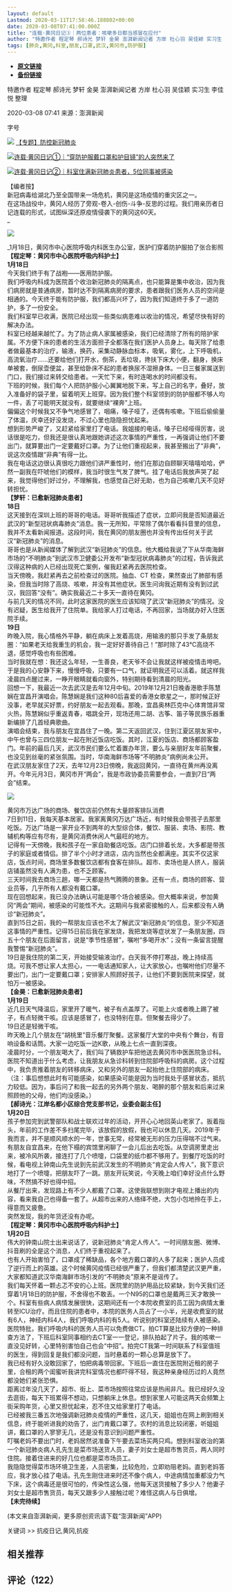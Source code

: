 ```yaml
---
layout: default
Lastmod: 2020-03-11T17:58:46.188802+00:00
date: 2020-03-08T07:41:00.000Z
title: "连载·黄冈日记③｜两位患者：咳嗽多日都当感冒在应付"
author: "特邀作者 程定琴 郝诗光 梦轩 金昊 澎湃新闻记者 方岸 杜心羽 吴佳颖 实习生 李佳悦 整理"
tags: [肺炎,黄冈,科室,朋友,口罩,武汉,黄冈市,防护服]
---
```


* [**原文链接**](https://www.thepaper.cn/newsDetail_forward_6366603)
* [**备份链接**](https://web.archive.org/save/https://www.thepaper.cn/newsDetail_forward_6366603)


特邀作者 程定琴 郝诗光 梦轩 金昊 澎湃新闻记者 方岸 杜心羽 吴佳颖 实习生 李佳悦 整理

2020-03-08 07:41 来源：澎湃新闻

字号

![](/images/post/9d9b68ac2b1de18d3712096354b3c3a5.gif) [【专题】防控新冠肺炎](https://www.thepaper.cn/newsDetail_forward_89986) 

![](/images/post/92a2b5cb9c6906035c2864fa225e1940.gif)[连载·黄冈日记①｜“穿防护服戴口罩和护目镜”的人突然来了](https://www.thepaper.cn/newsDetail_forward_6319905)

![](/images/post/92a2b5cb9c6906035c2864fa225e1940.gif)[连载·黄冈日记②｜科室住满新冠肺炎患者，5位同事被感染](https://www.thepaper.cn/newsDetail_forward_6366394)

【编者按】  
新冠病毒给湖北乃至全国带来一场危机，黄冈是这场疫情的重灾区之一。  
在这场战役中，黄冈人经历了旁观-卷入-创伤-斗争-反思的过程。我们用亲历者日记连载的形式，试图纵深还原疫情侵袭下的黄冈这60天。  
_

![](/images/post/32b30a250abd6331e03a2a1f16466346.jpeg)

_1月18日，黄冈市中心医院呼吸内科医生办公室，医护们穿着防护服拍了张合影照  
**【程定琴：黄冈市中心医院呼吸内科护士】  
1月18日**  
今天我们终于有了战袍——医用防护服。  
我们呼吸内科成为医院首个收治新冠肺炎的隔离点，也只能算是集中收治，因为我们病房就是普通病房，暂时达不到隔离病房的要求，患者跟我们医务人员的空间是相通的。今天终于能有防护服，我们都高兴坏了，因为我们知道终于多了一道防护，多了一份安全。  
我们科室早已收满，医院已经出现一些类似病患难以收治的情况，希望尽快有好的解决办法。  
科室已经越来越忙了。为了防止病人家属被感染，我们已经清除了所有的陪护家属。不方便下床的患者的生活方面担子全都落在我们医护人员身上。每天除了给患者做最基本的治疗，输液，换药，采集动静脉血标本，吸氧，雾化，上下呼吸机，高流氧治疗……还要给他们打开水，倒茶，丢垃圾，搀扶下床大小便，翻身，换床单被套，倒尿壶便盆，甚至给卧床不起的患者换尿不湿擦身体。一日三餐家属送到门口，我们接过来转交给患者。一天忙下来，有时连喝水的时间都没有。  
下班的时候，我们每个人把防护服小心翼翼地脱下来，写上自己的名字，叠好，放入准备好的袋子里，留着明天上班穿。因为我们整个科室领到的防护服都不够人均一件，丢了可能明天就没有，就要继续“裸奔”上班。  
偏偏这个时候我又不争气地感冒了，咽痛，嗓子哑了，还偶有咳嗽。下班后偷偷量了体温，庆幸还好没发烧，不过心里也隐隐担忧起来。  
想到形势严峻了，又赶紧给家里打了电话。我姐接的电话，嗓子已经哑得厉害，说话很是吃力，但我还是很认真地跟她讲述这次事情的严重性，一再强调让他们不要出门，就算要出门一定要戴好口罩。为了让他们重视起来，我甚至搬出了“非典”，说这次疫情跟“非典”有得一比。  
我在电话这边很认真很吃力跟他们讲严重性时，他们在那边自顾聊天嘻嘻哈哈，俨然一副我在吓唬他们的模样，我当时很生气发了脾气。挂了电话后我放声哭了起来，我觉得他们好过分，不理解我，也感觉自己好无助，也为自己咳嗽几天不见好转担忧。  
**【梦轩：已愈新冠肺炎患者】  
18日**  
这天接到在深圳上班的哥哥的电话。哥哥听我描述了症状，立即问我是否知道最近武汉的“新型冠状病毒肺炎”消息。我一无所知，平常除了偶尔看看抖音里的信息，我并不太看新闻报道。这段时间，我在黄冈的朋友圈也并没有传出任何关于武汉“新冠肺炎”的消息。  
哥哥也是从新闻媒体了解到武汉“新冠肺炎”的信息。他大概给我说了下从华南海鲜市场的“不明肺炎”到武汉市卫健委公开发布“新型冠状病毒肺炎”的过程，告诉我武汉得这种病的人已经出现死亡案例，催我赶紧再去医院检查。  
当天傍晚，我赶紧再去之前检查过的医院。抽血、CT 检查，果然查出了肺部有感染，但我当时除了高烧、咳嗽，并没有其他症状。医生问询我近期有没有到过武汉，我回答“没有”。确实我最近二十多天一直待在黄冈。  
与前几天的情况不同，此时这家医院的医生应该知晓了武汉“新冠肺炎”的情况。没有迟疑，医生给我开了住院单。我给家人打过电话，不再回家，当场就办好入住医院手续。  
**19日**  
昨晚入院，我心情格外平静，躺在病床上发着高烧，用输液的那只手发了条朋友圈：“如果老天给我重生的机会，我一定好好善待自己！”那时除了43℃高烧不退，感觉呼吸也有些困难。  
当时我就在想：我还这么年轻，一生善良，老天爷不会让我就这样被疫情击垮吧。于是我的心安静下来，慢慢呼吸，只要有一口气，就证明我还可以活着。就这样我凌晨四点醒过来，一睁开眼睛就看向窗外，特别期待看到清晨的阳光。  
回想一下，我最近一次去武汉是去年12月中旬。2019年12月21日晚香港歌手陈慧娴在宜昌开演唱会。陈慧娴是我们这种80后喜爱的香港女歌星之一，那时候正好没事，老早就买好票，约好朋友一起去观看。那晚，宜昌奥林匹克中心体育馆非常火热，陈慧娴似乎重返青春，唱跳全开，现场还用二胡、古筝、笛子等民族乐器重新编排了几首经典歌曲。  
演唱会结束，我与朋友在宜昌住了一晚。第二天返回武汉，住到江夏区朋友家中，中午也曾与三四位朋友一起在附近饭店吃饭。其时，江夏的饭店、商场都顾客盈门。年前的最后几天，武汉市民们要么忙着置办年货，要么与亲朋好友年前聚餐，也没见到丝毫的紧张氛围。当时，华南海鲜市场等“不明肺炎”病例尚未公开。  
在武汉朋友家住了2天，去年12月23日傍晚，我返回黄冈，一直待在黄州再没离开。今年元月3日，黄冈市开“两会”，我是市政协委员需要参会，一直到7日“两会”结束。  

![](/images/post/670e8a43b246801ca1eaca97b3e19189.jpeg)

黄冈市万达广场的商场、餐饮店前仍然有大量顾客排队消费  
7日到11日，我每天基本居家。我家离黄冈万达广场近，有时候我会带孩子去那里吃饭。万达广场是一家开业不到两年的大型综合体，餐饮、服装、卖场、影院、教辅机构等应有尽有，是黄冈消费休闲人气最旺的地方。  
记得有一天傍晚，我和孩子在一家自助餐店吃饭。店门口排着长龙，大多都是带孩子的家庭或者情侣。排了半个小时才进店，店内当然也全都满座。其实不仅这家店，饭点时间，商场里多数餐饮店都有食客在排队。超市、卖场也是人挤人，服装店铺虽然没有人满为患，也不乏顾客。  
三天时间我去商场三趟，哪一天都是热气腾腾的景象。还有一点，商场的顾客、营业员等，几乎所有人都没有戴口罩。  
现在回想起来，我已没办法确认可能是哪个场合被感染。但大概率来说，参加黄冈“两会”期间，被感染的可能性不大。这期间与我紧密接触的人，后来都没有人确诊“新冠肺炎”。  
直到15日之前，我的一帮朋友应该也不太了解武汉“新冠肺炎”的信息，至少不知道这事情的严重性。记得15日前后我在家发烧，我把发烧等症状发了一条朋友圈，四五十个朋友在后面留言，说是“季节性感冒”，嘱咐“多喝开水”；没有一条留言提醒我警惕“新冠肺炎”。  
19日是我住院的第二天，开始接受输液治疗。白天我不停打寒战，晚上持续高烧。可我不想让家人太担心，一一电话通知家人，让大家放心，也嘱咐他们尽量不要出门，出门一定要戴口罩；安排家人照顾好孩子，让他们不要到医院来探望，就怕万一被感染。  
**【金昊：已愈新冠肺炎患者】  
1月19日**   
近几日天气降温后，家里开了暖气，被子有点盖厚了。可能上火或者晚上踢了被子，有点轻微干咳。应该是感冒了，也没特别在意。但聚餐去得少了。  
19日还是轻微干咳。  
昨天晚上几个朋友在“胡桃里”音乐餐厅聚餐。这家餐厅大堂的中央有个舞台，有音响设备和话筒。大家一边吃饭一边K歌，从晚上七点一直到深夜。  
凌晨时分，一个朋友喝大了，我们叫了辆救护车把他送去黄冈市中医医院急诊科。医院不知道出于什么考虑，让我朋友从急诊科转到住院部呼吸科的病房。这个过程中，我负责推着朋友的转移病床，又和另外的朋友一起抬他上住院部的病床。  
（注：事后想想此时有可能感染，如果感染可能是因为当时我处于感冒状态，抵抗力较低。因为，事后问了和我一起去的另外两个朋友、喝醉的那个朋友和后来过来照顾他的父母，他们均没感染。）  
**【郝诗光：江岸名都小区综合党支部书记，业委会副主任】  
1月20日**  
孩子参加完到武警部队和战士联欢过年的活动，开开心心地回英山老家了。扳着指头，年前的工作差不多扫尾完毕，该放假的放假，我也可以休息几天。2019年于我而言，并不是顺风顺水的一年，世事无常，经常被无形的压力压得喘不过气来。  
有朋友自宜昌来，在他下榻的宾馆里闲聊了一会儿后出去吃饭。从空调房里走出来，被冷风所袭，接连打了几个喷嚏，口袋里的纸巾都不够用了。到餐厅吃饭的时候，看电视上钟南山先生说到先前武汉发生的不明肺炎“肯定会人传人”，我下意识地打了一个喷嚏，把朋友吓了一跳。朋友开玩笑说，今天晚上咱们幸好没点什么野味，不然搞不好也得中招。  
从餐厅出来，发现路上有不少人都戴了口罩。这使我联想到刚才电视上播出的内容，看来我自己也得备一套了。从超市出来的人络绎不绝，大包小包地拎在手上，得意而又疲惫。  
突然发现，我的年货还没有办呢。  
**【程定琴：黄冈市中心医院呼吸内科护士】  
1月20日**  
伟大的钟南山院士出来说话了，说新冠肺炎“肯定人传人”。一时间朋友圈、微博、抖音刷的全是这个消息，人们终于重视起来了。  
也有人开始害怕了，口罩成了稀缺品，各个地方戴口罩的人多了起来；医护人员成了逆行而上的英雄。这个时候黄冈疫情已经很严重了，但我们都清楚武汉更严重，大家都知道武汉华南海鲜市场引发的“不明肺炎”原来不是谣传了。  
我们每天怀着一颗忐忑不安的心上班。医院里的防护用品比较紧缺，到今天我们还穿着1月18日的防护服，不舍得也不敢丢。一个N95的口罩也是戴两三天才敢换一个。科室有些病人病情发展很快，这期间还有一个本院收费室的员工因为病情太重转至ICU治疗。而且住院的患者中，本院的医务人员占了一小半，光是收费室的就有6人，神经内科4人，我们呼吸内科的有5人。听说别的科室还陆续有人被感染。  
医院特批，我们呼吸内科的医务人员可以免费做CT。拍CT算是比较方便的一种排查方法了，下班后科室同事相约去CT室一一登记，排队拍起了片子。我的咳嗽一直没见好转，心里特别害怕自己也会“中招”。拍完CT我第一时间联系了科室值班的医生，得到回复是我们都没问题，当时悬着的一颗心总算是放下了。  
我已经有好久没敢回家了，怕把病毒带回家。下班后一直住在医院附近租的房子里，合租的两个闺蜜听我讲完科室情况也都吓得不轻，我这种亲身经历过的人竟然都没她们紧张恐惧。  
距离过年没几天了，超市、街上、菜市场按照往常应该是热闹非凡。我已经好久没去逛街，每天下班累得不想动，只想躺床上休息。想到家里人可能这两天会频繁上街采购年货，心里又担忧起来，忍不住又给家里打了电话。  
已经被我三番五次地强调新冠肺炎疫情的严重性，这几天，姐姐也在网上刷到相关信息，终于能听进我的劝告了，出门肯戴口罩了。农村的消息比较闭塞，听姐姐讲，戴口罩的人寥寥无几，还是没有意识到问题严重性。  
叮嘱老妈不要出门时，老妈居然说准备下午要去菜场买两只鸡。想到科室收治的第一个新冠肺炎病人孔先生是菜市场送货人员，妻子刘女士是超市售货员，两人同时住院。接着住进来的好几位也都是菜市场员工。  
我隐隐觉得菜市场环境卫生差，人员密集，比较危险，立即劝阻老妈。直到老妈答应，我才放心挂了电话。孔先生刚住进来时还不像个病人，中途病情加重都没力气下床，这个病毒还是很可怕的，传染性这么强，他每天送货接触了多少人？他妻子刘女士是超市售货员，每天又跟多少人接触过呢？难怪这病人与日俱增。  
**【未完待续】**

(本文来自澎湃新闻，更多原创资讯请下载“澎湃新闻”APP)

关键词 >> 抗疫日记,黄冈,抗疫

相关推荐
----

评论（122）
-------

